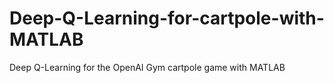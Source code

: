 # Deep-Q-Learning-for-cartpole-with-MATLAB
Deep Q-Learning for the OpenAI Gym cartpole game with MATLAB
